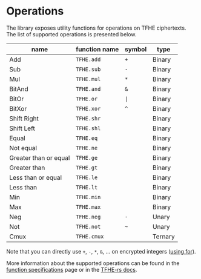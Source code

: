 # Operations

The library exposes utility functions for operations on TFHE ciphertexts.
The list of supported operations is presented below.

| name                  | function name | symbol | type    |
| --------------------- | ------------- | ------ | ------- |
| Add                   | `TFHE.add`    | `+`    | Binary  |
| Sub                   | `TFHE.sub`    | `-`    | Binary  |
| Mul                   | `TFHE.mul`    | `*`    | Binary  |
| BitAnd                | `TFHE.and`    | `&`    | Binary  |
| BitOr                 | `TFHE.or`     | `\|`   | Binary  |
| BitXor                | `TFHE.xor`    | `^`    | Binary  |
| Shift Right           | `TFHE.shr`    |        | Binary  |
| Shift Left            | `TFHE.shl`    |        | Binary  |
| Equal                 | `TFHE.eq`     |        | Binary  |
| Not equal             | `TFHE.ne`     |        | Binary  |
| Greater than or equal | `TFHE.ge`     |        | Binary  |
| Greater than          | `TFHE.gt`     |        | Binary  |
| Less than or equal    | `TFHE.le`     |        | Binary  |
| Less than             | `TFHE.lt`     |        | Binary  |
| Min                   | `TFHE.min`    |        | Binary  |
| Max                   | `TFHE.max`    |        | Binary  |
| Neg                   | `TFHE.neg`    | `-`    | Unary   |
| Not                   | `TFHE.not`    | `~`    | Unary   |
| Cmux                  | `TFHE.cmux`   |        | Ternary |

Note that you can directly use `+`, `-`, `*`, `&`, ... on encrypted integers ([using for](https://docs.soliditylang.org/en/v0.8.19/contracts.html#using-for)).

More information about the supported operations can be found in the [function specifications](functions.md) page or in the [TFHE-rs docs](https://docs.zama.ai/tfhe-rs/getting-started/operations#arithmetic-operations.).
